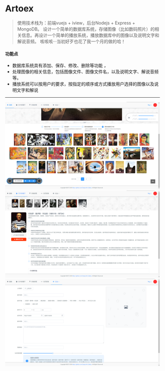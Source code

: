 # Artoex

> 使用技术栈为：前端vuejs + iview，后台Nodejs + Express + MongoDB。
> 设计一个简单的数据库系统，存储图像（比如数码照片）的相关信息。再设计一个简单的播放系统，播放数据库中的图像以及说明文字和解说音频。
> 咳咳咳···当初好歹也花了我一个月的做的哈！

#### 功能点

+ 数据库系统具有添加、保存、修改、删除等功能 ，
+ 处理图像的相关信息，包括图像文件、图像文件名，以及说明文字、解说音频等。
+ 播放系统可以按用户的要求，按指定的顺序或方式播放用户选择的图像以及说明文字和解说

---

<img src="./etc/site1.jpg" />
<img src="./etc/site2.jpg" />
<img src="./etc/site3.jpg" />
